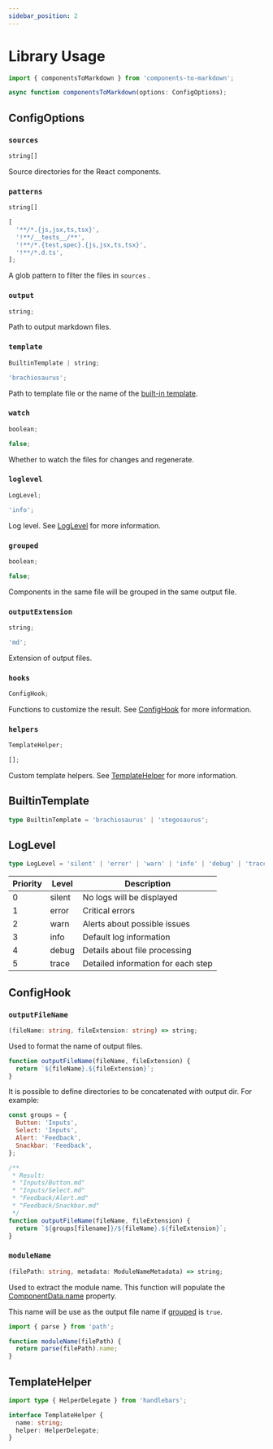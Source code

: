 ```yaml
---
sidebar_position: 2
---
```


# Library Usage

```ts title="Import"
import { componentsToMarkdown } from 'components-to-markdown';
```

```ts title="Main function"
async function componentsToMarkdown(options: ConfigOptions);
```

## ConfigOptions

### `sources`

```ts title="Type"
string[]
```

Source directories for the React components.

### `patterns`

```ts title="Type"
string[]
```

```ts title="Default"
[
  '**/*.{js,jsx,ts,tsx}',
  '!**/__tests__/**',
  '!**/*.{test,spec}.{js,jsx,ts,tsx}',
  '!**/*.d.ts',
];
```

A glob pattern to filter the files in `sources` .

### `output`

```ts title="Type"
string;
```

Path to output markdown files.

### `template`

```ts title="Type"
BuiltinTemplate | string;
```

```ts title="Default"
'brachiosaurus';
```

Path to template file or the name of the [built-in template](#builtintemplate).

### `watch`

```ts title="Type"
boolean;
```

```ts title="Default"
false;
```

Whether to watch the files for changes and regenerate.

### `loglevel`

```ts title="Type"
LogLevel;
```

```ts title="Default"
'info';
```

Log level. See [LogLevel](#loglevel-1) for more information.

### `grouped`

```ts title="Type"
boolean;
```

```ts title="Default"
false;
```

Components in the same file will be grouped in the same output file.

### `outputExtension`

```ts title="Type"
string;
```

```ts title="Default"
'md';
```

Extension of output files.

### `hooks`

```ts title="Type"
ConfigHook;
```

Functions to customize the result. See [ConfigHook](#confighook) for more information.

### `helpers`

```ts title="Type"
TemplateHelper;
```

```ts title="Default"
[];
```

Custom template helpers. See [TemplateHelper](#templatehelper) for more information.

## BuiltinTemplate

```ts
type BuiltinTemplate = 'brachiosaurus' | 'stegosaurus';
```

## LogLevel

```ts
type LogLevel = 'silent' | 'error' | 'warn' | 'info' | 'debug' | 'trace';
```

| Priority | Level  | Description                        |
| -------- | ------ | ---------------------------------- |
| 0        | silent | No logs will be displayed          |
| 1        | error  | Critical errors                    |
| 2        | warn   | Alerts about possible issues       |
| 3        | info   | Default log information            |
| 4        | debug  | Details about file processing      |
| 5        | trace  | Detailed information for each step |

## ConfigHook

### `outputFileName`

```ts
(fileName: string, fileExtension: string) => string;
```

Used to format the name of output files.

```js title="Example"
function outputFileName(fileName, fileExtension) {
  return `${fileName}.${fileExtension}`;
}
```

It is possible to define directories to be concatenated with output dir. For example:

```js
const groups = {
  Button: 'Inputs',
  Select: 'Inputs',
  Alert: 'Feedback',
  Snackbar: 'Feedback',
};

/**
 * Result:
 * "Inputs/Button.md"
 * "Inputs/Select.md"
 * "Feedback/Alert.md"
 * "Feedback/Snackbar.md"
 */
function outputFileName(fileName, fileExtension) {
  return `${groups[filename]}/${fileName}.${fileExtension}`;
}
```

### `moduleName`

```ts
(filePath: string, metadata: ModuleNameMetadata) => string;
```

Used to extract the module name. This function will populate the [ComponentData.name](/docs/api/template-params#componentdata) property.

This name will be use as the output file name if [grouped](/docs/api/library#grouped) is `true`.

```js title="Example"
import { parse } from 'path';

function moduleName(filePath) {
  return parse(filePath).name;
}
```

## TemplateHelper

```ts
import type { HelperDelegate } from 'handlebars';

interface TemplateHelper {
  name: string;
  helper: HelperDelegate;
}
```
